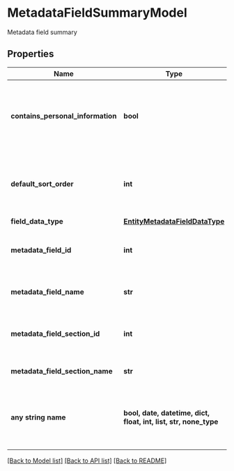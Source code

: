 # MetadataFieldSummaryModel

Metadata field summary

## Properties
Name | Type | Description | Notes
------------ | ------------- | ------------- | -------------
**contains_personal_information** | **bool** | When this is set to true, the metadata will be obfuscated during export | [optional] 
**default_sort_order** | **int** | Not currently utilized but the sort order for the metadata | [optional] 
**field_data_type** | [**EntityMetadataFieldDataType**](EntityMetadataFieldDataType.md) |  | [optional] 
**metadata_field_id** | **int** | The sequence ID for this metadata field | [optional] 
**metadata_field_name** | **str** | The name of this metadata field | [optional] 
**metadata_field_section_id** | **int** | The field section id that contains this field | [optional] 
**metadata_field_section_name** | **str** | The name of the field section | [optional] 
**any string name** | **bool, date, datetime, dict, float, int, list, str, none_type** | any string name can be used but the value must be the correct type | [optional]

[[Back to Model list]](../README.md#documentation-for-models) [[Back to API list]](../README.md#documentation-for-api-endpoints) [[Back to README]](../README.md)


